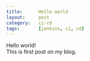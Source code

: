 ```yaml
---
title:      Hello world
layout:     post
category:   ci-cd
tags: 	    [jenkins, ci, cd]
---
```


Hello world!   
This is first post on my blog.   
